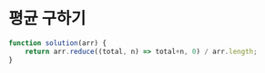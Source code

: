 # 평균 구하기

```javascript
function solution(arr) {
    return arr.reduce((total, n) => total+n, 0) / arr.length;
}
```


